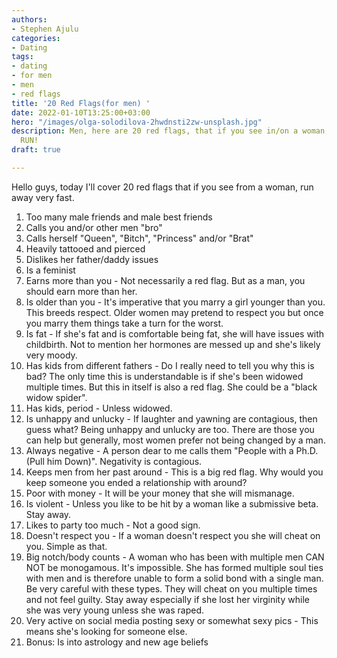 ```yaml
---
authors:
- Stephen Ajulu
categories:
- Dating
tags:
- dating
- for men
- men
- red flags
title: '20 Red Flags(for men) '
date: 2022-01-10T13:25:00+03:00
hero: "/images/olga-solodilova-2hwdnsti2zw-unsplash.jpg"
description: Men, here are 20 red flags, that if you see in/on a woman, run away.
  RUN!
draft: true

---
```

Hello guys, today I'll cover 20 red flags that if you see from a woman, run away very fast.

 1. Too many male friends and male best friends
 2. Calls you and/or other men "bro"
 3. Calls herself "Queen", "Bitch", "Princess" and/or "Brat"
 4. Heavily tattooed and pierced
 5. Dislikes her father/daddy issues
 6. Is a feminist
 7. Earns more than you - Not necessarily a red flag. But as a man, you should earn more than her.
 8. Is older than you - It's imperative that you marry a girl younger than you. This breeds respect. Older women may pretend to respect you but once you marry them things take a turn for the worst.
 9. Is fat - If she's fat and is comfortable being fat, she will have issues with childbirth. Not to mention her hormones are messed up and she's likely very moody.
10. Has kids from different fathers - Do I really need to tell you why this is bad? The only time this is understandable is if she's been widowed multiple times. But this in itself is also a red flag. She could be a "black widow spider". 
11. Has kids, period - Unless widowed.
12. Is unhappy and unlucky - If laughter and yawning are contagious, then guess what? Being unhappy and unlucky are too. There are those you can help but generally, most women prefer not being changed by a man.
13. Always negative - A person dear to me calls them "People with a Ph.D. (Pull him Down)". Negativity is contagious.
14. Keeps men from her past around - This is a big red flag. Why would you keep someone you ended a relationship with around?
15. Poor with money - It will be your money that she will mismanage.
16. Is violent - Unless you like to be hit by a woman like a submissive beta. Stay away.
17. Likes to party too much - Not a good sign.
18. Doesn't respect you - If a woman doesn't respect you she will cheat on you. Simple as that.
19. Big notch/body counts - A woman who has been with multiple men CAN NOT be monogamous. It's impossible. She has formed multiple soul ties with men and is therefore unable to form a solid bond with a single man. Be very careful with these types. They will cheat on you multiple times and not feel guilty. Stay away especially if she lost her virginity while she was very young unless she was raped.
20. Very active on social media posting sexy or somewhat sexy pics - This means she's looking for someone else.
21. Bonus: Is into astrology and new age beliefs